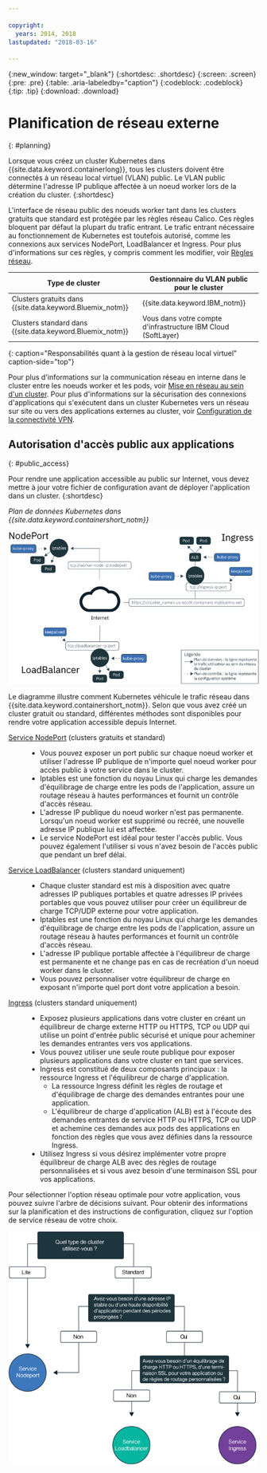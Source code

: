 ```yaml
---

copyright:
  years: 2014, 2018
lastupdated: "2018-03-16"

---
```


{:new_window: target="_blank"}
{:shortdesc: .shortdesc}
{:screen: .screen}
{:pre: .pre}
{:table: .aria-labeledby="caption"}
{:codeblock: .codeblock}
{:tip: .tip}
{:download: .download}


# Planification de réseau externe
{: #planning}

Lorsque vous créez un cluster Kubernetes dans {{site.data.keyword.containerlong}}, tous les clusters doivent être connectés à un réseau local virtuel (VLAN) public. Le VLAN public détermine l'adresse IP publique affectée à un noeud worker lors de la création du cluster.
{:shortdesc}

L'interface de réseau public des noeuds worker tant dans les clusters gratuits que standard est protégée par les règles réseau Calico. Ces règles bloquent par défaut la plupart du trafic entrant. Le trafic entrant nécessaire au fonctionnement de Kubernetes est toutefois autorisé, comme les connexions aux services NodePort, LoadBalancer et Ingress. Pour plus d'informations sur ces règles, y compris comment les modifier, voir [Règles réseau](cs_network_policy.html#network_policies).

|Type de cluster|Gestionnaire du VLAN public pour le cluster|
|------------|------------------------------------------|
|Clusters gratuits dans {{site.data.keyword.Bluemix_notm}}|{{site.data.keyword.IBM_notm}}|
|Clusters standard dans {{site.data.keyword.Bluemix_notm}}|Vous dans votre compte d'infrastructure IBM Cloud (SoftLayer)|
{: caption="Responsabilités quant à la gestion de réseau local virtuel" caption-side="top"}

Pour plus d'informations sur la communication réseau en interne dans le cluster entre les noeuds worker et les pods, voir [Mise en réseau au sein d'un cluster](cs_secure.html#in_cluster_network). Pour plus d'informations sur la sécurisation des connexions d'applications qui s'exécutent dans un cluster Kubernetes vers un réseau sur site ou vers des applications externes au cluster, voir [Configuration de la connectivité VPN](cs_vpn.html).

## Autorisation d'accès public aux applications
{: #public_access}

Pour rendre une application accessible au public sur Internet, vous devez mettre à jour votre fichier de configuration avant de déployer l'application dans un cluster.
{:shortdesc}

*Plan de données Kubernetes dans {{site.data.keyword.containershort_notm}}*

![{{site.data.keyword.containerlong_notm}} Architecture Kubernetes](images/networking.png)

Le diagramme illustre comment Kubernetes véhicule le trafic réseau dans {{site.data.keyword.containershort_notm}}. Selon que vous avez créé un cluster gratuit ou standard, différentes méthodes sont disponibles pour rendre votre application accessible depuis Internet.

<dl>
<dt><a href="cs_nodeport.html#planning" target="_blank">Service NodePort</a> (clusters gratuits et standard)</dt>
<dd>
 <ul>
  <li>Vous pouvez exposer un port public sur chaque noeud worker et utiliser l'adresse IP publique de n'importe quel noeud worker pour accès public à votre service dans le cluster.</li>
  <li>Iptables est une fonction du noyau Linux qui charge les demandes d'équilibrage de charge entre les pods de l'application, assure un routage réseau à hautes performances et fournit un contrôle d'accès réseau.</li>
  <li>L'adresse IP publique du noeud worker n'est pas permanente. Lorsqu'un noeud worker est supprimé ou recréé, une nouvelle adresse IP publique lui est affectée.</li>
  <li>Le service NodePort est idéal pour tester l'accès public. Vous pouvez également l'utiliser si vous n'avez besoin de l'accès public que pendant un bref délai.</li>
 </ul>
</dd>
<dt><a href="cs_loadbalancer.html#planning" target="_blank">Service LoadBalancer</a> (clusters standard uniquement)</dt>
<dd>
 <ul>
  <li>Chaque cluster standard est mis à disposition avec quatre adresses IP publiques portables et quatre adresses IP privées portables que vous pouvez utiliser pour créer un équilibreur de charge TCP/UDP externe pour votre application.</li>
  <li>Iptables est une fonction du noyau Linux qui charge les demandes d'équilibrage de charge entre les pods de l'application, assure un routage réseau à hautes performances et fournit un contrôle d'accès réseau.</li>
  <li>L'adresse IP publique portable affectée à l'équilibreur de charge est permanente et ne change pas en cas de recréation d'un noeud worker dans le cluster.</li>
  <li>Vous pouvez personnaliser votre équilibreur de charge en exposant n'importe quel port dont votre application a besoin.</li></ul>
</dd>
<dt><a href="cs_ingress.html#planning" target="_blank">Ingress</a> (clusters standard uniquement)</dt>
<dd>
 <ul>
  <li>Exposez plusieurs applications dans votre cluster en créant un équilibreur de charge externe HTTP ou HTTPS, TCP ou UDP qui utilise un point d'entrée public sécurisé et unique pour acheminer les demandes entrantes vers vos applications.</li>
  <li>Vous pouvez utiliser une seule route publique pour exposer plusieurs applications dans votre cluster en tant que services.</li>
  <li>Ingress est constitué de deux composants principaux : la ressource Ingress et l'équilibreur de charge d'application.
   <ul>
    <li>La ressource Ingress définit les règles de routage et d'équilibrage de charge des demandes entrantes pour une application.</li>
    <li>L'équilibreur de charge d'application (ALB) est à l'écoute des demandes entrantes de service HTTP ou HTTPS, TCP ou UDP et achemine ces demandes aux pods des applications en fonction des règles que vous avez définies dans la ressource Ingress.</li>
   </ul>
  <li>Utilisez Ingress si vous désirez implémenter votre propre équilibreur de charge ALB avec des règles de routage personnalisées et si vous avez besoin d'une terminaison SSL pour vos applications.</li>
 </ul>
</dd></dl>

Pour sélectionner l'option réseau optimale pour votre application, vous pouvez suivre l'arbre de décisions suivant. Pour obtenir des informations sur la planification et des instructions de configuration, cliquez sur l'option de service réseau de votre choix.

<img usemap="#networking_map" border="0" class="image" src="images/networkingdt.png" width="500px" alt="Cette image vous aide à sélectionner l'option réseau optimale pour votre application. Si l'image ne s'affiche pas, l'information est néanmoins disponible dans la documentation." style="width:500px;" />
<map name="networking_map" id="networking_map">
<area href="/docs/containers/cs_nodeport.html#planning" alt="Service Nodeport" shape="circle" coords="52, 283, 45"/>
<area href="/docs/containers/cs_loadbalancer.html#planning" alt="Service LoadBalancer" shape="circle" coords="247, 419, 44"/>
<area href="/docs/containers/cs_ingress.html#planning" alt="Service Ingress" shape="circle" coords="445, 420, 45"/>
</map>
